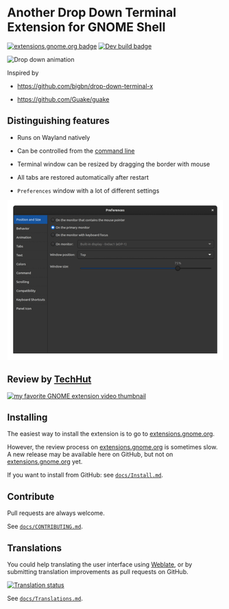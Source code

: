 <!--
SPDX-FileCopyrightText: 2020 Aleksandr Mezin <mezin.alexander@gmail.com>

SPDX-License-Identifier: GPL-3.0-or-later
-->

# Another Drop Down Terminal Extension for GNOME Shell

[![extensions.gnome.org badge]][extensions.gnome.org]
[![Dev build badge]][Dev build download link]

![Drop down animation]

[extensions.gnome.org badge]: https://img.shields.io/badge/dynamic/regex?url=https%3A%2F%2Fextensions.gnome.org%2Fextension%2F3780%2Fddterm%2F&search=(%5Cd%2B)%20downloads&logo=gnome&label=extensions.gnome.org
[Dev build badge]: https://img.shields.io/badge/dynamic/json?url=https%3A%2F%2Fapi.github.com%2Frepos%2Fddterm%2Fgnome-shell-extension-ddterm%2Fdeployments%3Fenvironment%3Dgithub-pages%26per_page%3D1&query=0.updated_at&label=development%20build
[Dev build download link]: https://ddterm.github.io/gnome-shell-extension-ddterm/ddterm@amezin.github.com.shell-extension.zip
[Drop down animation]: /docs/screenshots/dropdown.gif

Inspired by

- <https://github.com/bigbn/drop-down-terminal-x>

- <https://github.com/Guake/guake>

## Distinguishing features

- Runs on Wayland natively

- Can be controlled from the [command line]

- Terminal window can be resized by dragging the border with mouse

- All tabs are restored automatically after restart

- `Preferences` window with a lot of different settings

![Preferences screenshots]

[command line]: /docs/cmdline.md
[Preferences screenshots]: /docs/screenshots/prefs.gif

## Review by [TechHut]

[![my favorite GNOME extension video thumbnail]][my favorite GNOME extension video]

[TechHut]: https://www.youtube.com/channel/UCjSEJkpGbcZhvo0lr-44X_w
[my favorite GNOME extension video]: http://www.youtube.com/watch?v=tF6_FJYca64
[my favorite GNOME extension video thumbnail]: http://img.youtube.com/vi/tF6_FJYca64/0.jpg

## Installing

The easiest way to install the extension is to go to [extensions.gnome.org].

However, the review process on [extensions.gnome.org] is sometimes slow.
A new release may be available here on GitHub, but not on
[extensions.gnome.org] yet.

[extensions.gnome.org]: https://extensions.gnome.org/extension/3780/ddterm/

If you want to install from GitHub: see [`docs/Install.md`].

[`docs/Install.md`]: /docs/Install.md

## Contribute

Pull requests are always welcome.

See [`docs/CONTRIBUTING.md`].

[`docs/CONTRIBUTING.md`]: /docs/CONTRIBUTING.md

## Translations

You could help translating the user interface using [Weblate],
or by submitting translation improvements as pull requests on GitHub.

[![Translation status]][Weblate]

See [`docs/Translations.md`].

[Weblate]: https://hosted.weblate.org/engage/gnome-shell-extension-ddterm/
[Translation status]: https://hosted.weblate.org/widgets/gnome-shell-extension-ddterm/-/multi-auto.svg
[`docs/Translations.md`]: /docs/Translations.md
